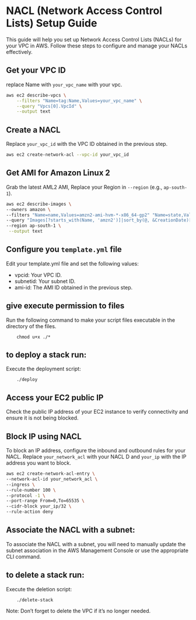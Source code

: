 # NACL (Network Access Control Lists) Setup Guide
This guide will help you set up Network Access Control Lists (NACLs) for your VPC in AWS. Follow these steps to configure and manage your NACLs effectively.

## Get your VPC ID

replace Name with `your_vpc_name` with your vpc.

```sh
aws ec2 describe-vpcs \
    --filters "Name=tag:Name,Values=your_vpc_name" \
    --query "Vpcs[0].VpcId" \
    --output text
```

## Create a NACL

Replace `your_vpc_id` with the VPC ID obtained in the previous step.
```sh
aws ec2 create-network-acl --vpc-id your_vpc_id
```

## Get AMI for Amazon Linux 2

Grab the latest AML2 AMI, Replace your Region in `--region` (e.g., `ap-south-1`).

```sh
aws ec2 describe-images \
--owners amazon \
--filters "Name=name,Values=amzn2-ami-hvm-*-x86_64-gp2" "Name=state,Values=available" \
--query "Images[?starts_with(Name, 'amzn2')]|sort_by(@, &CreationDate)[-1].ImageId" \
--region ap-south-1 \
 --output text
 ```

 ## Configure you `template.yml` file

Edit your template.yml file and set the following values:

- vpcid: Your VPC ID.
- subnetid: Your subnet ID.
- ami-id: The AMI ID obtained in the previous step.

 ## **give execute permission to files**
Run the following command to make your script files executable in the directory of the files.
```
    chmod u+x ./*
```

## to deploy a stack run:
Execute the deployment script:
```
    ./deploy
```

## Access your EC2 public IP

Check the public IP address of your EC2 instance to verify connectivity and ensure it is not being blocked.

## Block IP using NACL

To block an IP address, configure the inbound and outbound rules for your NACL. Replace `your_network_acl` with your NACL D and `your_ip` with the IP address you want to block.

```sh
aws ec2 create-network-acl-entry \
--network-acl-id your_network_acl \
--ingress \
--rule-number 100 \
--protocol -1 \
--port-range From=0,To=65535 \
--cidr-block your_ip/32 \
--rule-action deny
```
## Associate the NACL with a subnet:

To associate the NACL with a subnet, you will need to manually update the subnet association in the AWS Management Console or use the appropriate CLI command.

## to delete a stack run:
Execute the deletion script:
```
    ./delete-stack
```
Note: Don’t forget to delete the VPC if it’s no longer needed.